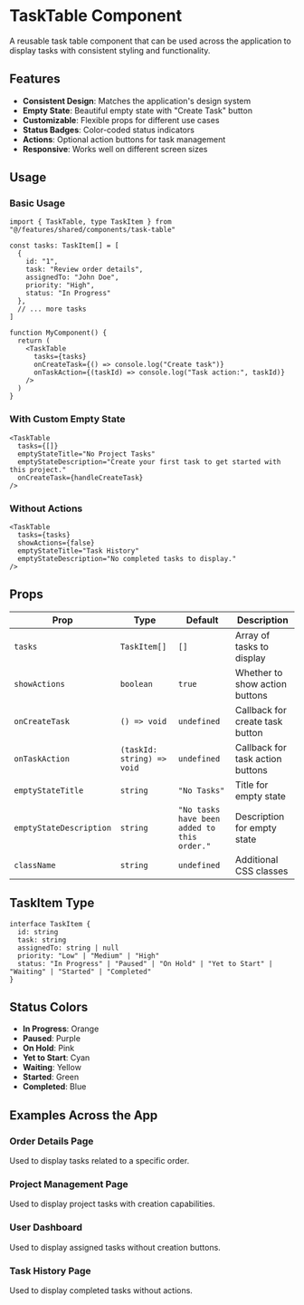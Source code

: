 # TaskTable Component

A reusable task table component that can be used across the application to display tasks with consistent styling and functionality.

## Features

- **Consistent Design**: Matches the application's design system
- **Empty State**: Beautiful empty state with "Create Task" button
- **Customizable**: Flexible props for different use cases
- **Status Badges**: Color-coded status indicators
- **Actions**: Optional action buttons for task management
- **Responsive**: Works well on different screen sizes

## Usage

### Basic Usage

```tsx
import { TaskTable, type TaskItem } from "@/features/shared/components/task-table"

const tasks: TaskItem[] = [
  {
    id: "1",
    task: "Review order details",
    assignedTo: "John Doe",
    priority: "High",
    status: "In Progress"
  },
  // ... more tasks
]

function MyComponent() {
  return (
    <TaskTable 
      tasks={tasks}
      onCreateTask={() => console.log("Create task")}
      onTaskAction={(taskId) => console.log("Task action:", taskId)}
    />
  )
}
```

### With Custom Empty State

```tsx
<TaskTable 
  tasks={[]}
  emptyStateTitle="No Project Tasks"
  emptyStateDescription="Create your first task to get started with this project."
  onCreateTask={handleCreateTask}
/>
```

### Without Actions

```tsx
<TaskTable 
  tasks={tasks}
  showActions={false}
  emptyStateTitle="Task History"
  emptyStateDescription="No completed tasks to display."
/>
```

## Props

| Prop | Type | Default | Description |
|------|------|---------|-------------|
| `tasks` | `TaskItem[]` | `[]` | Array of tasks to display |
| `showActions` | `boolean` | `true` | Whether to show action buttons |
| `onCreateTask` | `() => void` | `undefined` | Callback for create task button |
| `onTaskAction` | `(taskId: string) => void` | `undefined` | Callback for task action buttons |
| `emptyStateTitle` | `string` | `"No Tasks"` | Title for empty state |
| `emptyStateDescription` | `string` | `"No tasks have been added to this order."` | Description for empty state |
| `className` | `string` | `undefined` | Additional CSS classes |

## TaskItem Type

```tsx
interface TaskItem {
  id: string
  task: string
  assignedTo: string | null
  priority: "Low" | "Medium" | "High"
  status: "In Progress" | "Paused" | "On Hold" | "Yet to Start" | "Waiting" | "Started" | "Completed"
}
```

## Status Colors

- **In Progress**: Orange
- **Paused**: Purple  
- **On Hold**: Pink
- **Yet to Start**: Cyan
- **Waiting**: Yellow
- **Started**: Green
- **Completed**: Blue

## Examples Across the App

### Order Details Page
Used to display tasks related to a specific order.

### Project Management Page
Used to display project tasks with creation capabilities.

### User Dashboard
Used to display assigned tasks without creation buttons.

### Task History Page
Used to display completed tasks without actions.
